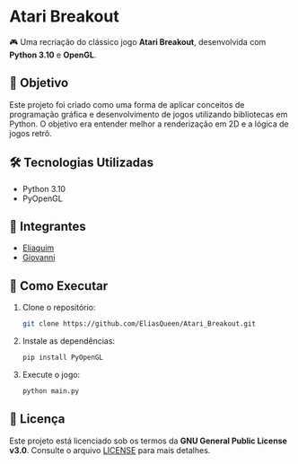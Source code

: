 # Atari Breakout

🎮 Uma recriação do clássico jogo **Atari Breakout**, desenvolvida com **Python 3.10** e **OpenGL**.

## 📌 Objetivo

Este projeto foi criado como uma forma de aplicar conceitos de programação gráfica e desenvolvimento de jogos utilizando bibliotecas em Python. O objetivo era entender melhor a renderização em 2D e a lógica de jogos retrô.

## 🛠️ Tecnologias Utilizadas

- Python 3.10
- PyOpenGL

## 👥 Integrantes

- [Eliaquim](https://github.com/EliasQueen)
- [Giovanni](https://github.com/Giovanni1712)

## 🚀 Como Executar

1. Clone o repositório:

   ```bash
   git clone https://github.com/EliasQueen/Atari_Breakout.git
   ```

2. Instale as dependências:

   ```bash
   pip install PyOpenGL
   ```

3. Execute o jogo:

   ```bash
   python main.py
   ```

## 📄 Licença

Este projeto está licenciado sob os termos da **GNU General Public License v3.0**. Consulte o arquivo [LICENSE](LICENSE) para mais detalhes.
